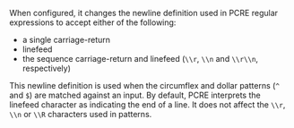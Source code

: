 ---
---
When configured, it changes the newline definition used in PCRE regular expressions to accept either of the following:

- a single carriage-return
- linefeed
- the sequence carriage-return and linefeed (`\\r`, `\\n` and `\\r\\n`, respectively)

This newline definition is used when the circumflex and dollar patterns (`^` and `$`) are matched against an input. By default, PCRE interprets the linefeed character as indicating the end of a line. It does not affect the `\\r`, `\\n` or `\\R` characters used in patterns.
